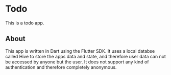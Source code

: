 # Todo

This is a todo app.

## About

This app is written in Dart using the Flutter SDK. It uses a local databse called Hive to store the apps data and state, and therefore user data can not be accessed by anyone but the user. It does not support any kind of authentication and therefore completely anonymous.
